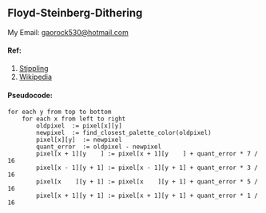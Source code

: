## Floyd-Steinberg-Dithering
My Email: <gaorock530@hotmail.com>

#### Ref: 
1. [Stippling](http://roberthodgin.com/portfolio/stippling/)
2. [Wikipedia](https://en.wikipedia.org/wiki/Floyd–Steinberg_dithering)

#### Pseudocode:

```
for each y from top to bottom
    for each x from left to right
        oldpixel  := pixel[x][y]
        newpixel  := find_closest_palette_color(oldpixel)
        pixel[x][y]  := newpixel
        quant_error  := oldpixel - newpixel
        pixel[x + 1][y    ] := pixel[x + 1][y    ] + quant_error * 7 / 16
        pixel[x - 1][y + 1] := pixel[x - 1][y + 1] + quant_error * 3 / 16
        pixel[x    ][y + 1] := pixel[x    ][y + 1] + quant_error * 5 / 16
        pixel[x + 1][y + 1] := pixel[x + 1][y + 1] + quant_error * 1 / 16
```